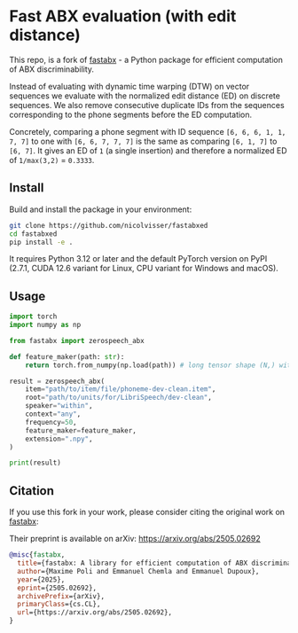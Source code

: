 # Fast ABX evaluation (with edit distance)

This repo, is a fork of [fastabx](https://github.com/bootphon/fastabx) - a Python package for efficient computation of ABX discriminability.

Instead of evaluating with dynamic time warping (DTW) on vector sequences we evaluate with the normalized edit distance (ED) on discrete sequences.
We also remove consecutive duplicate IDs from the sequences corresponding to the phone segments before the ED computation.

Concretely, comparing a phone segment with ID sequence `[6, 6, 6, 1, 1, 7, 7]` to one with `[6, 6, 7, 7, 7]` is the same as comparing `[6, 1, 7]` to `[6, 7]`. It gives an ED of `1` (a single insertion) and therefore a normalized ED of `1/max(3,2)` = `0.3333`.

## Install

Build and install the package in your environment:

```bash
git clone https://github.com/nicolvisser/fastabxed
cd fastabxed
pip install -e .
```

It requires Python 3.12 or later and the default PyTorch version on PyPI (2.7.1, CUDA 12.6 variant for Linux, CPU variant for Windows and macOS).

## Usage

```py
import torch
import numpy as np

from fastabx import zerospeech_abx

def feature_maker(path: str):
    return torch.from_numpy(np.load(path)) # long tensor shape (N,) with discrete IDs

result = zerospeech_abx(
    item="path/to/item/file/phoneme-dev-clean.item",
    root="path/to/units/for/LibriSpeech/dev-clean",
    speaker="within",
    context="any",
    frequency=50,
    feature_maker=feature_maker,
    extension=".npy",
)

print(result)
```

## Citation

If you use this fork in your work, please consider citing the original work on [fastabx](https://github.com/bootphon/fastabx):

Their preprint is available on arXiv: https://arxiv.org/abs/2505.02692

```bibtex
@misc{fastabx,
  title={fastabx: A library for efficient computation of ABX discriminability},
  author={Maxime Poli and Emmanuel Chemla and Emmanuel Dupoux},
  year={2025},
  eprint={2505.02692},
  archivePrefix={arXiv},
  primaryClass={cs.CL},
  url={https://arxiv.org/abs/2505.02692},
}
```
